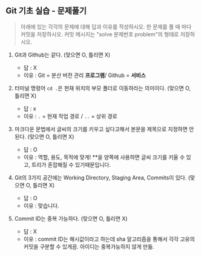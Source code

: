 ## Git 기초 실습 - 문제풀기

> 아래에 있는 각각의 문제에 대해 답과 이유를 작성하시오.
> 한 문제를 풀 때 마다 커밋을 저장하시오. 커밋 메시지는 "solve 문제번호 problem"의 형태로 저장하시오.



1. Git과 Github는 같다. (맞으면 O, 틀리면 X)

   - 답 : X
   - 이유 : Git = 분산 버전 관리 **프로그램**/
         Github = **서비스**

   

2. 터미널 명령어 `cd .`은 현재 위치의 부모 폴더로 이동하라는 의미이다. (맞으면 O, 틀리면 X)

   - 답 : x
   - 이유 : `.` = 현재 작업 경로 /  `..` = 상위 경로 



3. 마크다운 문법에서 글씨의 크기를 키우고 싶다고해서 본문을 제목으로 지정하면 안된다. (맞으면 O, 틀리면 X)
   - 답 : O
   - 이유 : 역할, 용도, 목적에 맞게!
   **을 양쪽에 사용하면 글씨 크기를 키울 수 있고, 트리가 혼잡해질 수 있기때문입니다. 



4. Git의 3가지 공간에는 Working Directory, Staging Area, Commits이 있다. (맞으면 O, 틀리면 X)
   - 답 : O
   - 이유 : 맞습니다.



5. Commit ID는 중복 가능하다. (맞으면 O, 틀리면 X)
   - 답 : X 
   - 이유 : commit ID는 해시값이라고 하는데 sha 알고리즘을 통해서 각각 고유의 커밋을 구분할 수 있게끔. 아이디는 중복가능하지 않게 만듦.